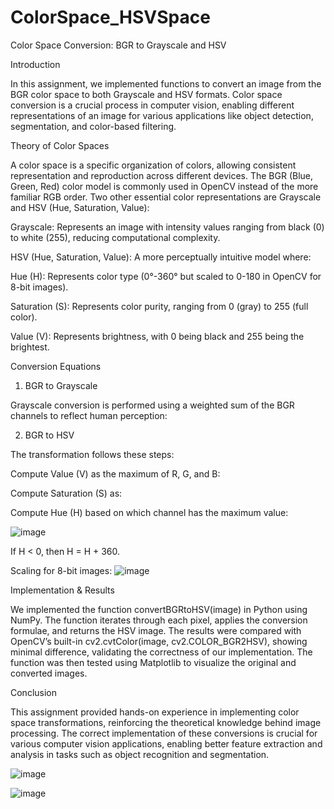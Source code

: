 # ColorSpace_HSVSpace
Color Space Conversion: BGR to Grayscale and HSV

Introduction

In this assignment, we implemented functions to convert an image from the BGR color space to both Grayscale and HSV formats. Color space conversion is a crucial process in computer vision, 
enabling different representations of an image for various applications like object detection, segmentation, and color-based filtering.

Theory of Color Spaces

A color space is a specific organization of colors, allowing consistent representation and reproduction across different devices. 
The BGR (Blue, Green, Red) color model is commonly used in OpenCV instead of the more familiar RGB order. Two other essential color representations are Grayscale and HSV (Hue, Saturation, Value):

Grayscale: Represents an image with intensity values ranging from black (0) to white (255), reducing computational complexity.

HSV (Hue, Saturation, Value): A more perceptually intuitive model where:

Hue (H): Represents color type (0°-360° but scaled to 0-180 in OpenCV for 8-bit images).

Saturation (S): Represents color purity, ranging from 0 (gray) to 255 (full color).

Value (V): Represents brightness, with 0 being black and 255 being the brightest.

Conversion Equations

1. BGR to Grayscale

Grayscale conversion is performed using a weighted sum of the BGR channels to reflect human perception:



2. BGR to HSV

The transformation follows these steps:

Compute Value (V) as the maximum of R, G, and B:


Compute Saturation (S) as:


Compute Hue (H) based on which channel has the maximum value:

![image](https://github.com/user-attachments/assets/9d474ef7-ed82-464e-8349-638f2b8c43dd)


If H < 0, then H = H + 360.

Scaling for 8-bit images: ![image](https://github.com/user-attachments/assets/6c89ed95-9704-49c7-affc-b021926a96f1)


Implementation & Results

We implemented the function convertBGRtoHSV(image) in Python using NumPy. The function iterates through each pixel, applies the conversion formulae, and returns the HSV image. The results were compared with OpenCV’s built-in cv2.cvtColor(image, cv2.COLOR_BGR2HSV), showing minimal difference, validating the correctness of our implementation. The function was then tested using Matplotlib to visualize the original and converted images.

Conclusion

This assignment provided hands-on experience in implementing color space transformations, reinforcing the theoretical knowledge behind image processing. The correct implementation of these conversions is crucial for various computer vision applications, enabling better feature extraction and analysis in tasks such as object recognition and segmentation.

![image](https://github.com/user-attachments/assets/0dbba96b-3b7c-4f0a-8557-3262e3812d85)

![image](https://github.com/user-attachments/assets/29740efc-e2f6-46f2-ba85-cd559e5dcb4c)
